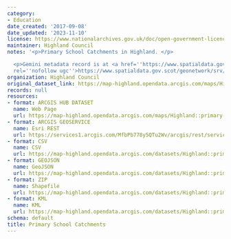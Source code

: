 ```yaml
---
category:
- Education
date_created: '2017-09-08'
date_updated: '2023-11-10'
license: https://www.nationalarchives.gov.uk/doc/open-government-licence/version/3/
maintainer: Highland Council
notes: '<p>Primary School Catchments in Highland. </p>

  <p>Gemini metadata record is at <a href=''https://www.spatialdata.gov.scot/geonetwork/srv/eng/catalog.search#/metadata/37631a4c-9490-4a1d-9772-d55d51ac0f06''
  rel=''nofollow ugc''>https://www.spatialdata.gov.scot/geonetwork/srv/eng/catalog.search#/metadata/37631a4c-9490-4a1d-9772-d55d51ac0f06</a>.</p>'
organization: Highland Council
original_dataset_link: https://map-highland.opendata.arcgis.com/maps/Highland::primary-school-catchments
records: null
resources:
- format: ARCGIS HUB DATASET
  name: Web Page
  url: https://map-highland.opendata.arcgis.com/maps/Highland::primary-school-catchments
- format: ARCGIS GEOSERVICE
  name: Esri REST
  url: https://services1.arcgis.com/MfbPb778y5QTu2Wv/arcgis/rest/services/PrimarySchoolCatchments/FeatureServer/0
- format: CSV
  name: CSV
  url: https://map-highland.opendata.arcgis.com/datasets/Highland::primary-school-catchments.csv?where=1=1&outSR=%7B%22latestWkid%22%3A27700%2C%22wkid%22%3A27700%7D
- format: GEOJSON
  name: GeoJSON
  url: https://map-highland.opendata.arcgis.com/datasets/Highland::primary-school-catchments.geojson?where=1=1&outSR=%7B%22latestWkid%22%3A27700%2C%22wkid%22%3A27700%7D
- format: ZIP
  name: Shapefile
  url: https://map-highland.opendata.arcgis.com/datasets/Highland::primary-school-catchments.zip?where=1=1&outSR=%7B%22latestWkid%22%3A27700%2C%22wkid%22%3A27700%7D
- format: KML
  name: KML
  url: https://map-highland.opendata.arcgis.com/datasets/Highland::primary-school-catchments.kml?where=1=1&outSR=%7B%22latestWkid%22%3A27700%2C%22wkid%22%3A27700%7D
schema: default
title: Primary School Catchments
---
```

